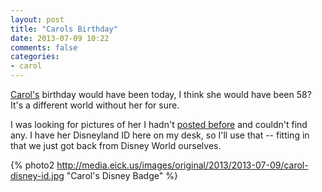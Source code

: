 ```yaml
---
layout: post
title: "Carols Birthday"
date: 2013-07-09 10:22
comments: false
categories: 
- carol
---
```

[Carol's][1] birthday would have been today, I think she would have been 58?  It's a different world without her for sure.

I was looking for pictures of her I hadn't [posted before][2] and couldn't find any.  I have her Disneyland ID here on my desk, so I'll use that -- fitting in that we just got back from Disney World ourselves.

{% photo2 http://media.eick.us/images/original/2013/2013-07-09/carol-disney-id.jpg "Carol's Disney Badge" %}




[1]: /blog/2006/12/04/carol-anne-eick-july-9-1955-november-27-2006/
[2]: /blog/categories/carol/